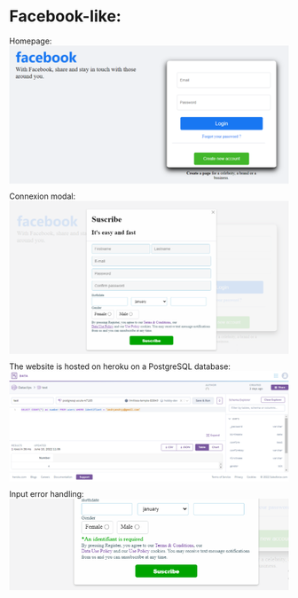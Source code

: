 # Facebook-like:

Homepage:<br>
<img src="https://github.com/AndryMSI3/Facebook-like/blob/main/screenshot/Homepage.png" align=center>

Connexion modal:<br>
<img src="https://github.com/AndryMSI3/Facebook-like/blob/main/screenshot/Login.png" align=center>

The website is hosted on heroku on a PostgreSQL database:<br>
<img src="https://github.com/AndryMSI3/Facebook-like/blob/main/screenshot/Heroku.png" align=center>

Input error handling:<br>
<img src="https://github.com/AndryMSI3/Facebook-like/blob/main/screenshot/Error%20handling.png" align=center>
